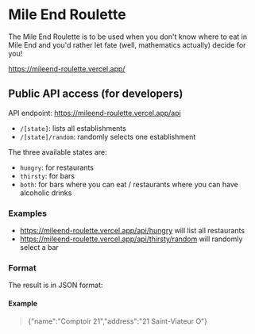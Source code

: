 # Mile End Roulette

The Mile End Roulette is to be used when you don't know where to eat in Mile End and you'd rather let fate (well, mathematics actually) decide for you!

https://mileend-roulette.vercel.app/

## Public API access (for developers)

API endpoint: https://mileend-roulette.vercel.app/api

- `/[state]`: lists all establishments
- `/[state]/random`: randomly selects one establishment

The three available states are:

- `hungry`: for restaurants
- `thirsty`: for bars
- `both`: for bars where you can eat / restaurants where you can have alcoholic drinks

### Examples

- https://mileend-roulette.vercel.app/api/hungry will list all restaurants
- https://mileend-roulette.vercel.app/api/thirsty/random will randomly select a bar

### Format

The result is in JSON format:

#### Example

> {"name":"Comptoir 21","address":"21 Saint-Viateur O"}
